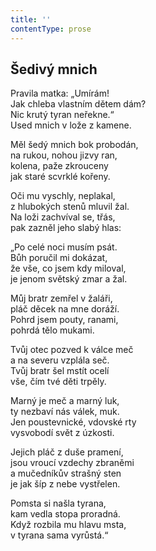 ```yaml
---
title: ''
contentType: prose
---
```


## Šedivý mnich

Pravila matka: „Umírám!  
Jak chleba vlastním dětem dám?  
Nic krutý tyran neřekne.“  
Used mnich v lože z kamene.

Měl šedý mnich bok probodán,  
na rukou, nohou jizvy ran,  
kolena, paže zkrouceny  
jak staré scvrklé kořeny.

Oči mu vyschly, neplakal,  
z hlubokých stenů mluvil žal.  
Na loži zachvíval se, třás,  
pak zazněl jeho slabý hlas:

„Po celé noci musím psát.  
Bůh poručil mi dokázat,  
že vše, co jsem kdy miloval,  
je jenom světský zmar a žal.

Můj bratr zemřel v žaláři,  
pláč děcek na mne doráží.  
Pohrd jsem pouty, ranami,  
pohrdá tělo mukami.

Tvůj otec pozved k válce meč  
a na severu vzplála seč.  
Tvůj bratr šel mstít ocelí  
vše, čím tvé děti trpěly.

Marný je meč a marný luk,  
ty nezbaví nás válek, muk.  
Jen poustevnické, vdovské rty  
vysvobodí svět z úzkosti.

Jejich pláč z duše pramení,  
jsou vroucí vzdechy zbraněmi  
a mučedníkův strašný sten  
je jak šíp z nebe vystřelen.

Pomsta si našla tyrana,  
kam vedla stopa proradná.  
Když rozbila mu hlavu msta,  
v tyrana sama vyrůstá.“
